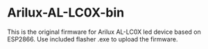 # Arilux-AL-LC0X-bin
This is the original firmware for  Arilux AL-LC0X led device based on ESP2866. Use included flasher .exe to upload the firmware.
